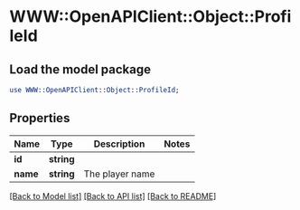 # WWW::OpenAPIClient::Object::ProfileId

## Load the model package
```perl
use WWW::OpenAPIClient::Object::ProfileId;
```

## Properties
Name | Type | Description | Notes
------------ | ------------- | ------------- | -------------
**id** | **string** |  | 
**name** | **string** | The player name | 

[[Back to Model list]](../README.md#documentation-for-models) [[Back to API list]](../README.md#documentation-for-api-endpoints) [[Back to README]](../README.md)


